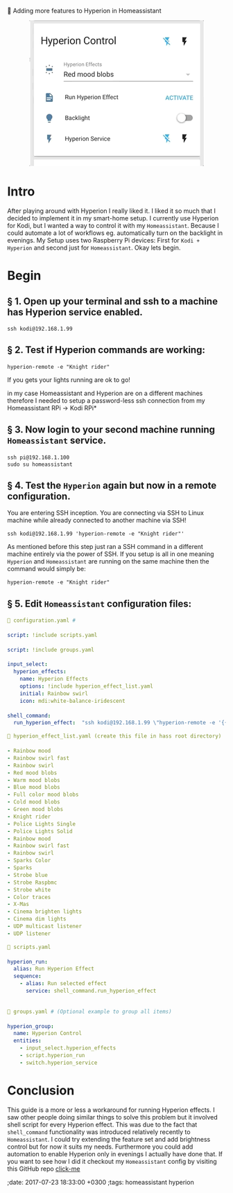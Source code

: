 🏡 Adding more features to Hyperion in Homeassistant

<p align="center">
  <img src="/data/img/hyperion-hass.gif"/>
</p>



# Intro
After playing around with Hyperion I really liked it. I liked it so much that I decided to implement it in my smart-home setup.  I currently use Hyperion for Kodi, but I wanted a way to control it with my `Homeassistant`. Because I could automate a lot of workflows eg. automatically turn on the backlight in evenings. My Setup uses two Raspberry Pi devices: First for `Kodi + Hyperion` and second just for `Homeassistant`. Okay lets begin.

# Begin

## § 1. Open up your terminal and ssh to a machine has Hyperion service enabled.

```
ssh kodi@192.168.1.99
```

## § 2. Test if Hyperion commands are working:

```
hyperion-remote -e "Knight rider"
```


If you gets your lights running are ok to go!

<p class="important">
in my case Homeassistant and Hyperion are on a different machines therefore I needed to setup a password-less ssh connection from my Homeassistant RPi -> Kodi RPi*
</p>


## § 3. Now login to your second machine running `Homeassistant` service.

```
ssh pi@192.168.1.100
sudo su homeassistant
```


## § 4. Test the `Hyperion` again but now in a remote configuration.

<p class="warn">
You are entering SSH inception. You are connecting via SSH to Linux machine while already connected to another machine via SSH!
</p>

```
ssh kodi@192.168.1.99 'hyperion-remote -e "Knight rider"'
```

As mentioned before this step just ran a SSH command in a different machine entirely via the power of SSH.  If you setup is all in one meaning `Hyperion` and `Homeassistant` are running on the same machine then the command would simply be:

```
hyperion-remote -e "Knight rider"
```


## § 5. Edit `Homeassistant` configuration files:

```yaml
📔 configuration.yaml #

script: !include scripts.yaml

script: !include groups.yaml

input_select:
  hyperion_effects:
    name: Hyperion Effects
    options: !include hyperion_effect_list.yaml
    initial: Rainbow swirl
    icon: mdi:white-balance-iridescent

shell_command:
  run_hyperion_effect:  "ssh kodi@192.168.1.99 \"hyperion-remote -e '{{states.input_select.hyperion_effects.state}}'\" "

```

```yaml
📔 hyperion_effect_list.yaml (create this file in hass root directory)

- Rainbow mood
- Rainbow swirl fast
- Rainbow swirl
- Red mood blobs
- Warm mood blobs
- Blue mood blobs
- Full color mood blobs
- Cold mood blobs
- Green mood blobs
- Knight rider
- Police Lights Single
- Police Lights Solid
- Rainbow mood
- Rainbow swirl fast
- Rainbow swirl
- Sparks Color
- Sparks
- Strobe blue
- Strobe Raspbmc
- Strobe white
- Color traces
- X-Mas
- Cinema brighten lights
- Cinema dim lights
- UDP multicast listener
- UDP listener

```
```yaml
📔 scripts.yaml

hyperion_run:
  alias: Run Hyperion Effect
  sequence:
    - alias: Run selected effect
      service: shell_command.run_hyperion_effect



```
```yaml
📔 groups.yaml # (Optional example to group all items)

hyperion_group:
  name: Hyperion Control
  entities:
    - input_select.hyperion_effects
    - script.hyperion_run
    - switch.hyperion_service

```

# Conclusion

This guide is a more or less a workaround for running Hyperion effects. I saw other people doing similar things to solve this problem but it involved shell script for every Hyperion effect. This was due to the fact that `shell_command` functionality was introduced relatively recently to `Homeassistant`. I could try extending the feature set and add brightness control but for now it suits my needs. Furthermore you could add automation to enable Hyperion only in evenings I actually have done that. If you want to see how I did it checkout my  `Homeassistant` config by visiting this GitHub repo [click-me][hass-repo]

[hass-repo]: https://github.com/dovydasgulbinas/Home-AssistantConfig

;date: 2017-07-23 18:33:00 +0300
;tags: homeassistant hyperion
